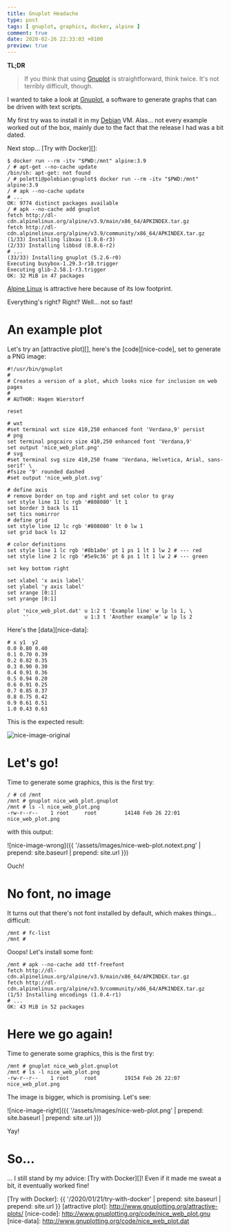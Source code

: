 ```yaml
---
title: Gnuplot Headache
type: post
tags: [ gnuplot, graphics, docker, alpine ]
comment: true
date: 2020-02-26 22:33:03 +0100
preview: true
---
```


**TL;DR**

> If you think that using [Gnuplot][] is straightforward, think twice.
> It's not terribly difficult, though.

I wanted to take a look at [Gnuplot][], a software to generate graphs
that can be driven with text scripts.

My first try was to install it in my [Debian][] VM. Alas... not every
example worked out of the box, mainly due to the fact that the release I
had was a bit dated.

Next stop... [Try with Docker][]:

```shell
$ docker run --rm -itv "$PWD:/mnt" alpine:3.9
/ # apt-get --no-cache update
/bin/sh: apt-get: not found
/ # poletti@polebian:gnuplot$ docker run --rm -itv "$PWD:/mnt" alpine:3.9
/ # apk --no-cache update
# ...
OK: 9774 distinct packages available
/ # apk --no-cache add gnuplot
fetch http://dl-cdn.alpinelinux.org/alpine/v3.9/main/x86_64/APKINDEX.tar.gz
fetch http://dl-cdn.alpinelinux.org/alpine/v3.9/community/x86_64/APKINDEX.tar.gz
(1/33) Installing libxau (1.0.8-r3)
(2/33) Installing libbsd (0.8.6-r2)
# ...
(33/33) Installing gnuplot (5.2.6-r0)
Executing busybox-1.29.3-r10.trigger
Executing glib-2.58.1-r3.trigger
OK: 32 MiB in 47 packages
```

[Alpine Linux][] is attractive here because of its low footprint.

Everything's right? Right? Well... not so fast!

# An example plot

Let's try an [attractive plot][], here's the [code][nice-code], set to
generate a PNG image:

```
#!/usr/bin/gnuplot
#
# Creates a version of a plot, which looks nice for inclusion on web pages
#
# AUTHOR: Hagen Wierstorf

reset

# wxt
#set terminal wxt size 410,250 enhanced font 'Verdana,9' persist
# png
set terminal pngcairo size 410,250 enhanced font 'Verdana,9'
set output 'nice_web_plot.png'
# svg
#set terminal svg size 410,250 fname 'Verdana, Helvetica, Arial, sans-serif' \
#fsize '9' rounded dashed
#set output 'nice_web_plot.svg'

# define axis
# remove border on top and right and set color to gray
set style line 11 lc rgb '#808080' lt 1
set border 3 back ls 11
set tics nomirror
# define grid
set style line 12 lc rgb '#808080' lt 0 lw 1
set grid back ls 12

# color definitions
set style line 1 lc rgb '#8b1a0e' pt 1 ps 1 lt 1 lw 2 # --- red
set style line 2 lc rgb '#5e9c36' pt 6 ps 1 lt 1 lw 2 # --- green

set key bottom right

set xlabel 'x axis label'
set ylabel 'y axis label'
set xrange [0:1]
set yrange [0:1]

plot 'nice_web_plot.dat' u 1:2 t 'Example line' w lp ls 1, \
     ''                  u 1:3 t 'Another example' w lp ls 2
```

Here's the [data][nice-data]:

```
# x y1  y2
0.0 0.80 0.40
0.1 0.70 0.39
0.2 0.82 0.35
0.3 0.90 0.30
0.4 0.91 0.36 
0.5 0.94 0.20
0.6 0.91 0.25
0.7 0.85 0.37
0.8 0.75 0.42
0.9 0.61 0.51
1.0 0.43 0.63
```

This is the expected result:

![nice-image-original](http://www.gnuplotting.org/figs/nice_web_plot.png)


# Let's go!

Time to generate some graphics, this is the first try:

```shell
/ # cd /mnt
/mnt # gnuplot nice_web_plot.gnuplot 
/mnt # ls -l nice_web_plot.png 
-rw-r--r--    1 root     root         14148 Feb 26 22:01 nice_web_plot.png
```

with this output:

![nice-image-wrong]({{ '/assets/images/nice-web-plot.notext.png' | prepend: site.baseurl | prepend: site.url }})

Ouch!

# No font, no image

It turns out that there's not font installed by default, which makes
things... difficult:

```shell
/mnt # fc-list 
/mnt #
```

Ooops! Let's install some font:

```
/mnt # apk --no-cache add ttf-freefont
fetch http://dl-cdn.alpinelinux.org/alpine/v3.9/main/x86_64/APKINDEX.tar.gz
fetch http://dl-cdn.alpinelinux.org/alpine/v3.9/community/x86_64/APKINDEX.tar.gz
(1/5) Installing encodings (1.0.4-r1)
# ...
OK: 43 MiB in 52 packages
```

# Here we go again!

Time to generate some graphics, this is the first try:

```shell
/mnt # gnuplot nice_web_plot.gnuplot 
/mnt # ls -l nice_web_plot.png 
-rw-r--r--    1 root     root         19154 Feb 26 22:07 nice_web_plot.png
```

The image is bigger, which is promising. Let's see:

![nice-image-right]({{ '/assets/images/nice-web-plot.png' | prepend: site.baseurl | prepend: site.url }})

Yay!


# So...

... I still stand by my advice: [Try with Docker][]! Even if it made me
sweat a bit, it eventually worked fine!



[Alpine Linux]: https://www.alpinelinux.org/
[Gnuplot]: http://gnuplot.info/
[Debian]: https://www.debian.org/
[Docker]: https://www.docker.com/
[Try with Docker]: {{ '/2020/01/21/try-with-docker' | prepend: site.baseurl | prepend: site.url }}
[attractive plot]: http://www.gnuplotting.org/attractive-plots/
[nice-code]: http://www.gnuplotting.org/code/nice_web_plot.gnu
[nice-data]: http://www.gnuplotting.org/code/nice_web_plot.dat
